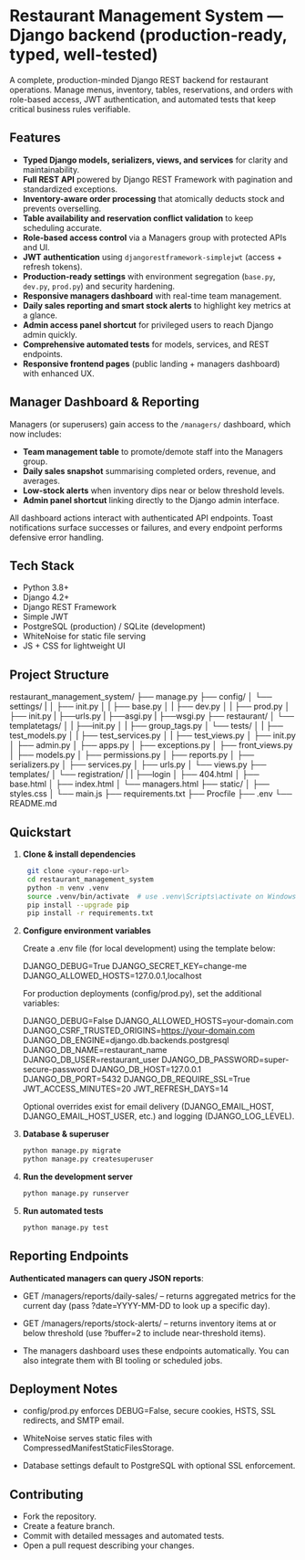 # Restaurant Management System — Django backend (production-ready, typed, well-tested)

A complete, production-minded Django REST backend for restaurant operations. Manage menus, inventory, tables, reservations, and orders with role-based access, JWT authentication, and automated tests that keep critical business rules verifiable.

## Features

- **Typed Django models, serializers, views, and services** for clarity and maintainability.
- **Full REST API** powered by Django REST Framework with pagination and standardized exceptions.
- **Inventory-aware order processing** that atomically deducts stock and prevents overselling.
- **Table availability and reservation conflict validation** to keep scheduling accurate.
- **Role-based access control** via a Managers group with protected APIs and UI.
- **JWT authentication** using `djangorestframework-simplejwt` (access + refresh tokens).
- **Production-ready settings** with environment segregation (`base.py`, `dev.py`, `prod.py`) and security hardening.
- **Responsive managers dashboard** with real-time team management.
- **Daily sales reporting and smart stock alerts** to highlight key metrics at a glance.
- **Admin access panel shortcut** for privileged users to reach Django admin quickly.
- **Comprehensive automated tests** for models, services, and REST endpoints.
- **Responsive frontend pages** (public landing + managers dashboard) with enhanced UX.

## Manager Dashboard & Reporting

Managers (or superusers) gain access to the `/managers/` dashboard, which now includes:

- **Team management table** to promote/demote staff into the Managers group.
- **Daily sales snapshot** summarising completed orders, revenue, and averages.
- **Low-stock alerts** when inventory dips near or below threshold levels.
- **Admin panel shortcut** linking directly to the Django admin interface.

All dashboard actions interact with authenticated API endpoints. Toast notifications surface successes or failures, and every endpoint performs defensive error handling.

## Tech Stack

- Python 3.8+
- Django 4.2+
- Django REST Framework
- Simple JWT
- PostgreSQL (production) / SQLite (development)
- WhiteNoise for static file serving
- JS + CSS for lightweight UI

## Project Structure

   restaurant_management_system/
    ├── manage.py
    ├── config/
    │ └── settings/
    | │ ├── init.py
    │ | ├── base.py
    │ | ├── dev.py
    │ | ├── prod.py
    │ ├── init.py
    | ├──urls.py
    | ├──asgi.py
    | ├──wsgi.py
    ├── restaurant/
    │ └── templatetags/
    │ | ├──init.py
    │ | ├── group_tags.py
    │ └── tests/
    │ | ├── test_models.py
    │ | ├── test_services.py
    │ | ├── test_views.py
    │ ├── init.py
    │ ├── admin.py
    │ ├── apps.py
    │ ├── exceptions.py
    │ ├── front_views.py
    │ ├── models.py
    │ ├── permissions.py
    │ ├── reports.py
    │ ├── serializers.py
    │ ├── services.py
    │ ├── urls.py
    │ └── views.py
    ├── templates/
    │ └── registration/
    | | ├──login
    │ ├── 404.html
    │ ├── base.html
    │ ├── index.html
    │ └── managers.html
    ├── static/
    │ ├── styles.css
    │ └── main.js
    ├── requirements.txt
    ├── Procfile
    ├── .env
    └── README.md

## Quickstart

1. **Clone & install dependencies**

   ```bash
    git clone <your-repo-url>
    cd restaurant_management_system
    python -m venv .venv
    source .venv/bin/activate  # use .venv\Scripts\activate on Windows
    pip install --upgrade pip
    pip install -r requirements.txt

   ```

2. **Configure environment variables**

   Create a .env file (for local development) using the template below:

   DJANGO_DEBUG=True
   DJANGO_SECRET_KEY=change-me
   DJANGO_ALLOWED_HOSTS=127.0.0.1,localhost

   For production deployments (config/prod.py), set the additional variables:

   DJANGO_DEBUG=False
   DJANGO_ALLOWED_HOSTS=your-domain.com
   DJANGO_CSRF_TRUSTED_ORIGINS=https://your-domain.com
   DJANGO_DB_ENGINE=django.db.backends.postgresql
   DJANGO_DB_NAME=restaurant_name
   DJANGO_DB_USER=restaurant_user
   DJANGO_DB_PASSWORD=super-secure-password
   DJANGO_DB_HOST=127.0.0.1
   DJANGO_DB_PORT=5432
   DJANGO_DB_REQUIRE_SSL=True
   JWT_ACCESS_MINUTES=20
   JWT_REFRESH_DAYS=14

   Optional overrides exist for email delivery (DJANGO_EMAIL_HOST, DJANGO_EMAIL_HOST_USER, etc.) and logging (DJANGO_LOG_LEVEL).

3. **Database & superuser**

   ```bash
   python manage.py migrate
   python manage.py createsuperuser

   ```

4. **Run the development server**

   ```bash
   python manage.py runserver

   ```

5. **Run automated tests**

   ```bash
   python manage.py test
   ```

## Reporting Endpoints

**Authenticated managers can query JSON reports**:

- GET /managers/reports/daily-sales/ – returns aggregated metrics for the current day (pass ?date=YYYY-MM-DD to look up a specific day).

- GET /managers/reports/stock-alerts/ – returns inventory items at or below threshold (use ?buffer=2 to include near-threshold items).

- The managers dashboard uses these endpoints automatically. You can also integrate them with BI tooling or scheduled jobs.

## Deployment Notes

- config/prod.py enforces DEBUG=False, secure cookies, HSTS, SSL redirects, and SMTP email.

- WhiteNoise serves static files with CompressedManifestStaticFilesStorage.

- Database settings default to PostgreSQL with optional SSL enforcement.

## Contributing

- Fork the repository.
- Create a feature branch.
- Commit with detailed messages and automated tests.
- Open a pull request describing your changes.

